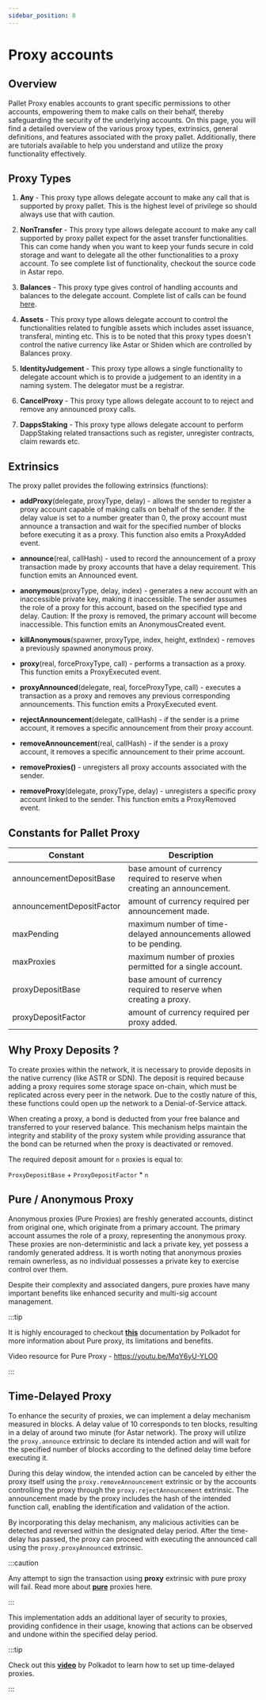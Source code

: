 ```yaml
---
sidebar_position: 8
---
```

# Proxy accounts

## Overview

Pallet Proxy enables accounts to grant specific permissions to other accounts, empowering them to make calls on their behalf, thereby safeguarding the security of the underlying accounts.
On this page, you will find a detailed overview of the various proxy types, extrinsics, general definitions, and features associated with the proxy pallet. Additionally, there are tutorials available to help you understand and utilize the proxy functionality effectively.

**Proxy Types**
---
1. **Any** - This proxy type allows delegate account to make any call that is supported by proxy pallet. This is the highest level of privilege so should always use that with caution.

2. **NonTransfer** - This proxy type allows delegate account to make any call supported by proxy pallet expect for the asset transfer functionalities. This can come handy when you want to keep your funds secure in cold storage and want to delegate all the other functionalities to a proxy account.
To see complete list of functionality, checkout the source code in Astar repo.

3. **Balances** - This proxy type gives control of handling accounts and balances to the delegate account. Complete list of calls can be found [here](https://docs.rs/pallet-balances/latest/pallet_balances/pallet/enum.Call.html).

4. **Assets** - This proxy type allows delegate account to control the functionalities related to fungible assets which includes asset issuance, transferal, minting etc. This is to be noted that this proxy types doesn't control the native currency like Astar or Shiden which are controlled by Balances proxy.

5. **IdentityJudgement** - This proxy type allows a single functionality to delegate account which is to provide a judgement to an identity in a naming system. The delegator must be a registrar.

6. **CancelProxy** - This proxy type allows delegate account to  to reject and remove any announced proxy calls.

7. **DappsStaking** - This proxy type allows delegate account to perform DappStaking related transactions such as register, unregister contracts, claim rewards etc.


**Extrinsics**
---
The proxy pallet provides the following extrinsics (functions):
* **addProxy**(delegate, proxyType, delay) - allows the sender to register a proxy account capable of making calls on behalf of the sender. If the delay value is set to a number greater than 0, the proxy account must announce a transaction and wait for the specified number of blocks before executing it as a proxy. This function also emits a ProxyAdded event.

* **announce**(real, callHash) - used to record the announcement of a proxy transaction made by proxy accounts that have a delay requirement. This function emits an Announced event.

* **anonymous**(proxyType, delay, index) - generates a new account with an inaccessible private key, making it inaccessible. The sender assumes the role of a proxy for this account, based on the specified type and delay. Caution: If the proxy is removed, the primary account will become inaccessible. This function emits an AnonymousCreated event.

* **killAnonymous**(spawner, proxyType, index, height, extIndex) - removes a previously spawned anonymous proxy.

* **proxy**(real, forceProxyType, call) - performs a transaction as a proxy. This function emits a ProxyExecuted event.

* **proxyAnnounced**(delegate, real, forceProxyType, call) - executes a transaction as a proxy and removes any previous corresponding announcements. This function emits a ProxyExecuted event.

* **rejectAnnouncement**(delegate, callHash) - if the sender is a prime account, it removes a specific announcement from their proxy account. 

* **removeAnnouncement**(real, callHash) - if the sender is a proxy account, it removes a specific announcement to their prime account.

* **removeProxies()** - unregisters all proxy accounts associated with the sender.
* **removeProxy**(delegate, proxyType, delay) - unregisters a specific proxy account linked to the sender. This function emits a ProxyRemoved event.


**Constants for Pallet Proxy**
---

| Constant                 | Description                                                                                                  |
|--------------------------|--------------------------------------------------------------------------------------------------------------|
| announcementDepositBase  | base amount of currency required to reserve when creating an announcement.                     |
| announcementDepositFactor| amount of currency required per announcement made.                                             |
| maxPending               | maximum number of time-delayed announcements allowed to be pending.                           |
| maxProxies               | maximum number of proxies permitted for a single account.                                     |
| proxyDepositBase         | base amount of currency required to reserve when creating a proxy.                            |
| proxyDepositFactor       | amount of currency required per proxy added.                                                   |


**Why Proxy Deposits ?**
---
To create proxies within the network, it is necessary to provide deposits in the native currency (like ASTR or SDN). The deposit is required because adding a proxy requires some storage space on-chain, which must be replicated across every peer in the network. Due to the costly nature of this, these functions could open up the network to a Denial-of-Service attack.

When creating a proxy, a bond is deducted from your free balance and transferred to your reserved balance. This mechanism helps maintain the integrity and stability of the proxy system while providing assurance that the bond can be returned when the proxy is deactivated or removed.
    
The required deposit amount for `n` proxies is equal to:

`ProxyDepositBase` + `ProxyDepositFactor` * `n`


**Pure / Anonymous Proxy**
---

Anonymous proxies (Pure Proxies) are freshly generated accounts, distinct from original one, which originate from a primary account. The primary account assumes the role of a proxy, representing the anonymous proxy. These proxies are non-deterministic and lack a private key, yet possess a randomly generated address. It is worth noting that anonymous proxies remain ownerless, as no individual possesses a private key to exercise control over them.

Despite their complexity and associated dangers, pure proxies have many important benefits like enhanced security and multi-sig account management.

:::tip 

It is highly encouraged to checkout [**this**](https://wiki.polkadot.network/docs/learn-proxies#anonymous-proxy-pure-proxy) documentation by Polkadot for more information about Pure proxy, its limitations and benefits. 

Video resource for Pure Proxy - https://youtu.be/MqY6yU-YLO0

:::

**Time-Delayed Proxy**
---

To enhance the security of proxies, we can implement a delay mechanism measured in blocks. A delay value of 10 corresponds to ten blocks, resulting in a delay of around two minute (for Astar network). The proxy will utilize the `proxy.announce` extrinsic to declare its intended action and will wait for the specified number of blocks according to the defined delay time before executing it.

During this delay window, the intended action can be canceled by either the proxy itself using the `proxy.removeAnnouncement` extrinsic or by the accounts controlling the proxy through the `proxy.rejectAnnouncement` extrinsic. The announcement made by the proxy includes the hash of the intended function call, enabling the identification and validation of the action.

By incorporating this delay mechanism, any malicious activities can be detected and reversed within the designated delay period. After the time-delay has passed, the proxy can proceed with executing the announced call using the `proxy.proxyAnnounced` extrinsic.

:::caution

Any attempt to sign the transaction using **proxy** extrinsic with pure proxy will fail. Read more about [**pure**](https://wiki.polkadot.network/docs/learn-proxies#anonymous-proxy-pure-proxy) proxies here.


:::

This implementation adds an additional layer of security to proxies, providing confidence in their usage, knowing that actions can be observed and undone within the specified delay period.

:::tip

Check out this [**video**](https://www.youtube.com/watch?v=3L7Vu2SX0PE) by Polkadot to learn how to set up time-delayed proxies.

:::
